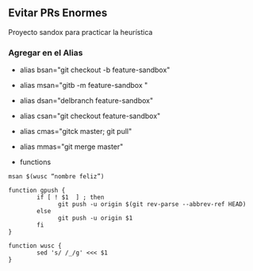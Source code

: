 ## Evitar PRs Enormes


Proyecto sandox para practicar la heurística

### Agregar en el Alias

* alias bsan="git checkout -b feature-sandbox"
* alias msan="gitb -m feature-sandbox "
* alias dsan="delbranch feature-sandbox"
* alias csan="git checkout feature-sandbox"
* alias cmas="gitck master; git pull"
* alias mmas="git merge master"



* functions
```
msan $(wusc “nombre feliz”)

function gpush {
        if [ ! $1  ] ; then
              git push -u origin $(git rev-parse --abbrev-ref HEAD)
        else
              git push -u origin $1
        fi
}

function wusc {
        sed 's/ /_/g' <<< $1
}

```






